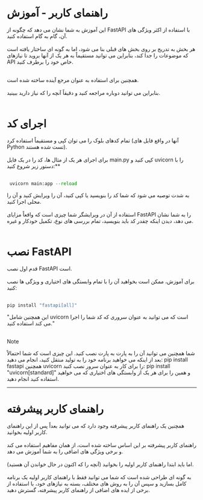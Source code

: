 # راهنمای کاربر - آموزش

این آموزش به شما نشان می دهد که چگونه از FastAPI با استفاده از اکثر ویژگی های آن، گام به گام استفاده کنید.<br><br>
هر بخش به تدریج بر روی بخش های قبلی بنا می شود، اما به گونه ای ساختار یافته است که موضوعات را جدا کند، بنابراین می توانید مستقیماً به هر یک از آنها بروید تا نیازهای API خاص خود را برطرف کنید.<br><br>

همچنین برای استفاده به عنوان مرجع آینده ساخته شده است.<br><br>
بنابراین می توانید دوباره مراجعه کنید و دقیقاً آنچه را که نیاز دارید ببینید.<br><br>


# اجرای کد
تمام کدهای بلوک را می توان کپی و مستقیماً استفاده کرد (آنها در واقع فایل های Python تست شده هستند).<br><br>
برای اجرای هر یک از مثال ها، کد را در یک فایل main.py کپی کنید و uvicorn را با دستور زیر شروع کنید:**<br><br>
```python
 uvicorn main:app --reload

```
به شدت توصیه می شود که شما کد را بنویسید یا کپی کنید، آن را ویرایش کنید و آن را محلی اجرا کنید.<br><br>
استفاده از آن در ویرایشگر شما چیزی است که واقعاً مزایای FastAPI را به شما نشان می دهد، دیدن اینکه چقدر کد باید بنویسید، تمام بررسی های نوع، تکمیل خودکار و غیره.<br><br>

# نصب FastAPI
قدم اول نصب FastAPI است.<br><br>
برای آموزش، ممکن است بخواهید آن را با تمام وابستگی های اختیاری و ویژگی ها نصب کنید:<br><br>
```python
pip install "fastapi[all]"

```
"این همچنین شامل uvicorn است که می توانید به عنوان سروری که کد شما را اجرا می کند استفاده کنید."<br><br>

>[!NOTE]
> شما همچنین می توانید آن را به پارت به پارت نصب کنید.
> این چیزی است که شما احتمالاً بعد از اینکه می خواهید برنامه خود را به تولید منتقل کنید، انجام می دهید:
>pip install fastapi
> همچنین uvicorn را برای کار به عنوان سرور نصب کنید:
> pip install "uvicorn[standard]"
> و همین را برای هر یک از وابستگی های اختیاری که می خواهید استفاده کنید انجام دهید.
-----------
# راهنمای کاربر پیشرفته
همچنین یک راهنمای کاربر پیشرفته وجود دارد که می توانید بعداً پس از این راهنمای کاربر اولیه بخوانید.<br><br>
راهنمای کاربر پیشرفته بر این اساس ساخته شده است، از همان مفاهیم استفاده می کند و برخی ویژگی های اضافی را به شما آموزش می دهد.<br><br>
اما باید ابتدا راهنمای کاربر اولیه را بخوانید (آنچه را که اکنون در حال خواندن آن هستید).<br><br>
به گونه ای طراحی شده است که شما می توانید فقط با راهنمای کاربر اولیه یک برنامه کامل بسازید و سپس آن را به روش های مختلف، بسته به نیازهای خود، با استفاده از برخی از ایده های اضافی از راهنمای کاربر پیشرفته، گسترش دهید.<br><br>







